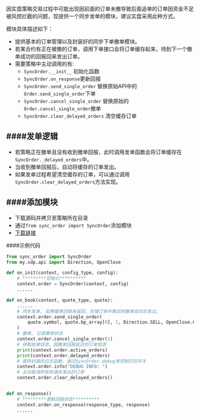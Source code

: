因实盘策略交易过程中可能出现因前面的订单未撤导致后面追单的订单因资金不足被风控拦截的问题，现提供一个同步发单的模块，建议实盘采用此种方式。

模块具体描述如下：
- 提供基本的订单管理以及封装好的同步下单撤单模块。
- 若某合约有正在被撤的订单，调用下单接口会将订单缓存起来，待到下一个撤单成功的回报回来发出订单。
- 需要策略中主动调用的有:
	- `SyncOrder.__init__` 初始化函数
	- `SyncOrder.on_response`更新回报
	- `SyncOrder.send_single_order` 替换原始API中的`Order.send_single_order`下单
	- `SyncOrder.cancel_single_order` 替换原始的`Order.cancel_single_order`撤单
	- `SyncOrder.clear_delayed_orders` 清空缓存订单

####发单逻辑
----
- 若策略正在撤单且没有收到撤单回报，此时调用发单函数会将订单缓存在`SyncOrder._delayed_orders`中。
- 当收到撤单回报后，自动将缓存的订单发出。
- 如果发单过程希望清空缓存的订单，可以通过调用`SyncOrder.clear_delayed_orders`方法实现。

####添加模块
----
- 下载源码并拷贝至策略所在目录
- 通过`from sync_order import SyncOrder`添加模块
- [下载链接](https://wiki.mycapital.net/mycapital/upload/sync_order.py)

####示例代码
```python
from sync_order import SyncOrder
from my.sdp.api import Direction, OpenClose

def on_init(context, config_type, config):
	# *********初始化**********
	context.order = SyncOrder(context, config)
	......

def on_book(context, quote_type, quote):
	......
	# 同步发单, 如果撤单回报未返回，存储订单并推迟到撤单成功后发出。
	context.order.send_single_order(
		quote.symbol, quote.bp_array[0], 1, Direction.SELL, OpenClose.OPEN
	)
	# 撤单, 记录撤单状态
	context.order.cancel_single_order(1)
	# 获取挂单信息、因撤单回报延迟的订单信息
	print(context.order.active_orders)
	print(context.order.delayed_orders)
	# 提供封装的日志函数，通过SyncOrder.debug来控制打印开关
	context.order.info("DEBUG INFO: ")
	# 主动取消所有存储未发出的订单
	context.order.clear_delayed_orders()


def on_response()
	# *********更新回报状态**********
	context.order.on_response(response_type, response)
	......
```